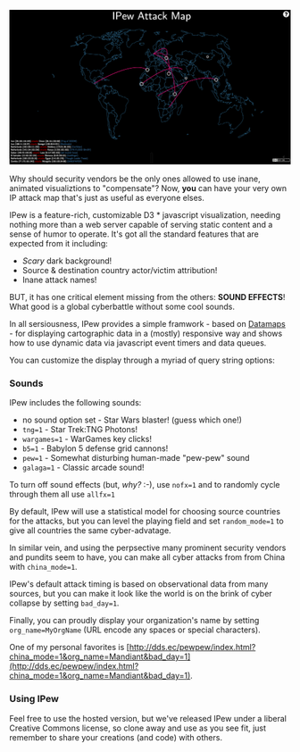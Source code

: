 ![img](pewpew.png)

Why should security vendors be the only ones allowed to use inane, animated visualiztions to "compensate"? Now, **you** can have your very own IP attack map that's just as useful as everyone elses.

IPew is a feature-rich, customizable D3 * javascript visualization, needing nothing more than a web server capable of serving static content and a sense of humor to operate. It's got all the standard features that are expected from it including:

- _Scary_ dark background!
- Source & destination country actor/victim attribution!
- Inane attack names!

BUT, it has one critical element missing from the others: **SOUND EFFECTS**! What good is a global cyberbattle without some cool sounds.

In all sersiousness, IPew provides a simple framwork - based on [Datamaps]() - for displaying cartographic data in a (mostly) responsive way and shows how to use dynamic data via javascript event timers and data queues.

You can customize the display through a myriad of query string options:

### Sounds

IPew includes the following sounds:

- no sound option set - Star Wars blaster! (guess which one!)
- `tng=1` - Star Trek:TNG Photons!
- `wargames=1` - WarGames key clicks!
- `b5=1` - Babylon 5 defense grid cannons!
- `pew=1` - Somewhat disturbing human-made "pew-pew" sound
- `galaga=1` - Classic arcade sound!

To turn off sound effects (but, _why?_ :-), use `nofx=1` and to randomly cycle through them all use `allfx=1`

By default, IPew will use a statistical model for choosing source countries for the attacks, but you can level the playing field and set `random_mode=1` to give all countries the same cyber-advatage.

In similar vein, and using the perpsective many prominent security vendors and pundits seem to have, you can make all cyber attacks from from China with `china_mode=1`.

IPew's default attack timing is based on observational data from many sources, but you can make it look like the world is on the brink of cyber collapse by setting `bad_day=1`.

Finally, you can proudly display your organization's name by setting `org_name=MyOrgName` (URL encode any spaces or special characters).

One of my personal favorites is [http://dds.ec/pewpew/index.html?china_mode=1&org_name=Mandiant&bad_day=1](http://dds.ec/pewpew/index.html?china_mode=1&org_name=Mandiant&bad_day=1).

### Using IPew

Feel free to use the hosted version, but we've released IPew under a liberal Creative Commons license, so clone away and use as you see fit, just remember to share your creations (and code) with others.
